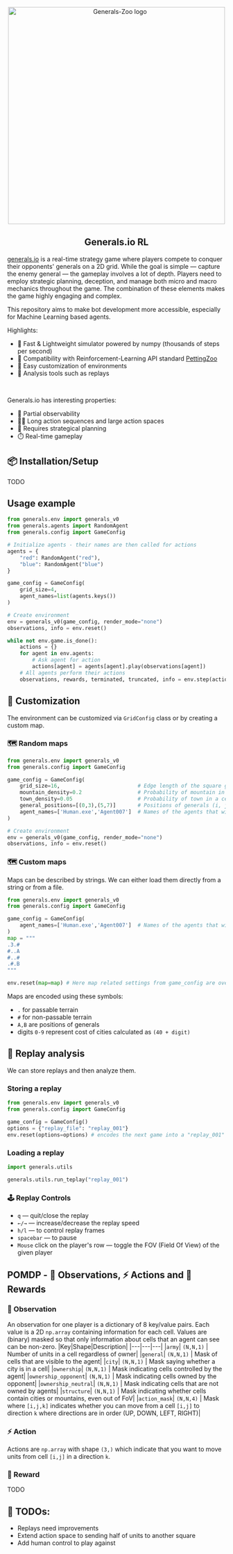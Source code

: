 <div align="center">

[<img src="https://github.com/strakam/Generals-Zoo/blob/master/generals/images/test.png?raw=true" alt="Generals-Zoo logo" width="500"/>](https://github.com/strakam/Generals-Zoo)

## **Generals.io RL**
 
</div>

[generals.io](https://generals.io/) is a real-time strategy game where players compete to conquer their opponents' generals on a 2D grid. While the goal is simple — capture the enemy general — the gameplay involves a lot of depth. Players need to employ strategic planning, deception, and manage both micro and macro mechanics throughout the game. The combination of these elements makes the game highly engaging and complex.

This repository aims to make bot development more accessible, especially for Machine Learning based agents.

Highlights:
* 🚀 Fast & Lightweight simulator powered by numpy (thousands of steps per second)
* 🦁 Compatibility with Reinforcement-Learning API standard [PettingZoo](https://pettingzoo.farama.org/)
* 🔧 Easy customization of environments
* 🔬 Analysis tools such as replays

<br>

Generals.io has interesting properties:
* 👀 Partial observability
* 🏃‍♂️ Long action sequences and large action spaces
* 🧠 Requires strategical planning
* ⏱️ Real-time gameplay 


## 📦 Installation/Setup
TODO

## Usage example
```python
from generals.env import generals_v0
from generals.agents import RandomAgent
from generals.config import GameConfig

# Initialize agents - their names are then called for actions
agents = {
    "red": RandomAgent("red"),
    "blue": RandomAgent("blue")
}

game_config = GameConfig(
    grid_size=4,
    agent_names=list(agents.keys())
)

# Create environment
env = generals_v0(game_config, render_mode="none")
observations, info = env.reset()

while not env.game.is_done():
    actions = {}
    for agent in env.agents:
        # Ask agent for action
        actions[agent] = agents[agent].play(observations[agent])
    # All agents perform their actions
    observations, rewards, terminated, truncated, info = env.step(actions)
```

## 🎨 Customization
The environment can be customized via `GridConfig` class or by creating a custom map.

### 🗺️ Random maps
```python
from generals.env import generals_v0
from generals.config import GameConfig

game_config = GameConfig(
    grid_size=16,                         # Edge length of the square grid
    mountain_density=0.2                  # Probability of mountain in a cell
    town_density=0.05                     # Probability of town in a cell
    general_positions=[(0,3),(5,7)]       # Positions of generals (i, j)
    agent_names=['Human.exe','Agent007']  # Names of the agents that will be called to play the game
)

# Create environment
env = generals_v0(game_config, render_mode="none")
observations, info = env.reset()
```

### 🗺️ Custom maps
Maps can be described by strings. We can either load them directly from a string or from a file.

```python
from generals.env import generals_v0
from generals.config import GameConfig

game_config = GameConfig(
    agent_names=['Human.exe','Agent007']  # Names of the agents that will be called to play the game
)
map = """
.3.#
#..A
#..#
.#.B
"""

env.reset(map=map) # Here map related settings from game_config are overridden
```
Maps are encoded using these symbols:
- `.` for passable terrain
- `#` for non-passable terrain
- `A,B` are positions of generals
- digits `0-9` represent cost of cities calculated as `(40 + digit)`

## 🔬 Replay analysis
We can store replays and then analyze them.
### Storing a replay
```python
from generals.env import generals_v0
from generals.config import GameConfig

game_config = GameConfig()
options = {"replay_file": "replay_001"}
env.reset(options=options) # encodes the next game into a "replay_001" file
```

### Loading a replay
```python
import generals.utils

generals.utils.run_teplay("replay_001")
```
### 🕹️ Replay Controls
- `q` — quit/close the replay
- `←/→` — increase/decrease the replay speed
- `h/l` — to control replay frames
- `spacebar` — to pause
- `Mouse` click on the player's row — toggle the FOV (Field Of View) of the given player
## POMDP - 🔭 Observations, ⚡ Actions and 🎁 Rewards
### 🔭 Observation
An observation for one player is a dictionary of 8 key/value pairs. Each value is a 2D `np.array` containing information for each cell.
Values are (binary) masked so that only information about cells that an agent can see can be non-zero.
|Key|Shape|Description|
|---|---|---|
|`army`| `(N,N,1)` | Number of units in a cell regardless of owner|
|`general`| `(N,N,1)` | Mask of cells that are visible to the agent|
|`city`| `(N,N,1)` | Mask saying whether a city is in a cell|
|`ownership`| `(N,N,1)` | Mask indicating cells controlled by the agent|
|`ownership_opponent`| `(N,N,1)` | Mask indicating cells owned by the opponent|
|`ownership_neutral`| `(N,N,1)` | Mask indicating cells that are not owned by agents|
|`structure`| `(N,N,1)` | Mask indicating whether cells contain cities or mountains, even out of FoV|
|`action_mask`| `(N,N,4)` | Mask where `[i,j,k]` indicates whether you can move from a cell `[i,j]` to direction `k` where directions are in order (UP, DOWN, LEFT, RIGHT)|
   
### ⚡ Action
Actions are `np.array` with shape `(3,)` which indicate that you want to move units from cell `[i,j]` in a direction `k`.

### 🎁 Reward
TODO
## 🔨 TODOs:
- Replays need improvements
- Extend action space to sending half of units to another square
- Add human control to play against

